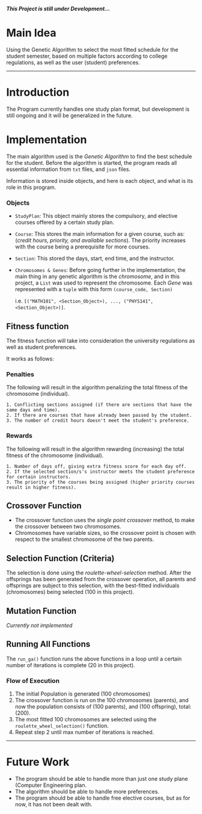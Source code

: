 ***This Project is still under Development...***

# Main Idea
Using the Genetic Algorithm to select the most fitted schedule for the student semester, based on multiple factors according to college regulations, as well as the user (student) preferences.

---
# Introduction
The Program currently handles one study plan format, but development is still ongoing and it will be generalized in the future.


# Implementation
The main algorithm used is the *Genetic Algorithm* to find the best schedule for the student.
Before the algorithm is started, the program reads all essential information from `txt` files, and `json` files.

Information is stored inside objects, and here is each object, and what is its role in this program.

### Objects
* `StudyPlan`: This object mainly stores the compulsory, and elective courses offered by a certain study plan.
* `Course`: This stores the main information for a given course, such as: (*credit hours, priority, and available sections*). The priority increases with the course being a prerequisite for more courses.
* `Section`: This stored the days, start, end time, and the instructor.
* `Chromosomes & Genes`: Before going further in the implementation, the main thing in any genetic algorithm is the *chromosome*, and in this project, a `List` was used to represent the chromosome. Each *Gene* was represented with a `tuple` with this form `(course_code, Section)`

    i.e. `[("MATH101", <Section_Object>), ..., ("PHYS141", <Section_Object>)]`.


## Fitness function
The fitness function will take into consideration the university regulations as well as student preferences.

It works as follows:
### Penalties
The following will result in the algorithm penalizing the total fitness of the chromosome (individual).

    1. Conflicting sections assigned (if there are sections that have the same days and time).
    2. If there are courses that have already been passed by the student.
    3. The number of credit hours doesn't meet the student's preference.

### Rewards
The following will result in the algorithm rewarding (increasing) the total fitness of the chromosome (individual).

    1. Number of days off, giving extra fitness score for each day off.
    2. If the selected section/s's instructor meets the student preference for certain instructors.
    3. The priority of the courses being assigned (higher priority courses result in higher fitness).

## Crossover Function
* The crossover function uses the *single point crossover* method, to make the crossover between two chromosomes.
* Chromosomes have variable sizes, so the crossover point is chosen with respect to the smallest chromosome of the two parents.

## Selection Function (Criteria)
The selection is done using the *roulette-wheel-selection* method. After the offsprings has been generated from the crossover operation, all parents and offsprings are subject to this selection, with the best-fitted individuals (chromosomes) being selected (100 in this project).

## Mutation Function
*Currently not implemented*

## Running All Functions
The `run_ga()` function runs the above functions in a loop until a certain number of iterations is complete (20 in this project).

### Flow of Execution

1. The initial Population is generated (100 chromosomes)
2. The crossover function is run on the 100 chromosomes (parents), and now the population consists of (100 parents), and (100 offspring), total: (200).
3. The most fitted 100 chromosomes are selected using the `roulette_wheel_selection()` function.
4. Repeat step 2 until max number of iterations is reached.

---
# Future Work
- The program should be able to handle more than just one study plane (Computer Engineering plan.
- The algorithm should be able to handle more preferences.
- The program should be able to handle free elective courses, but as for now, it has not been dealt with.
